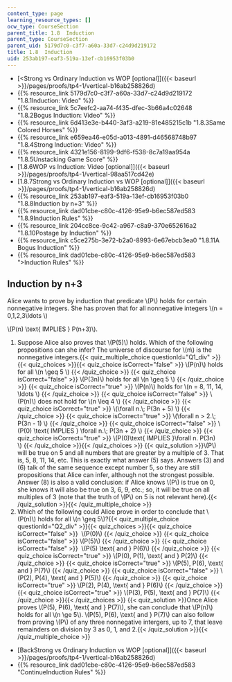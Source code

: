 ```yaml
---
content_type: page
learning_resource_types: []
ocw_type: CourseSection
parent_title: 1.8  Induction
parent_type: CourseSection
parent_uid: 5179d7c0-c3f7-a60a-33d7-c24d9d219172
title: 1.8  Induction
uid: 253ab197-eaf3-519a-13ef-cb16953f03b0
---
```


*   [\<Strong vs Ordinary Induction vs WOP \[optional\]]({{< baseurl >}}/pages/proofs/tp4-1/vertical-b16ab258826d)
*   {{% resource_link 5179d7c0-c3f7-a60a-33d7-c24d9d219172 "1.8.1Induction: Video" %}}
*   {{% resource_link 5c7eefc2-aa74-f435-dfec-3b66a4c02648 "1.8.2Bogus Induction: Video" %}}
*   {{% resource_link 6d413e3e-b440-3af3-a219-81e485215c1b "1.8.3Same Colored Horses" %}}
*   {{% resource_link e659ea46-e05d-a013-4891-d46568748b97 "1.8.4Strong Induction: Video" %}}
*   {{% resource_link 4321e156-8199-9df6-f538-8c7a19aa954a "1.8.5Unstacking Game Score" %}}
*   [1.8.6WOP vs Induction: Video \[optional\]]({{< baseurl >}}/pages/proofs/tp4-1/vertical-98aa517cd42e)
*   [1.8.7Strong vs Ordinary Induction vs WOP \[optional\]]({{< baseurl >}}/pages/proofs/tp4-1/vertical-b16ab258826d)
*   {{% resource_link 253ab197-eaf3-519a-13ef-cb16953f03b0 "1.8.8Induction by n+3" %}}
*   {{% resource_link dad01cbe-c80c-4126-95e9-b6ec587ed583 "1.8.9Induction Rules" %}}
*   {{% resource_link 204cc8ce-9c42-a967-c8a9-370e652616a2 "1.8.10Postage by Induction" %}}
*   {{% resource_link c5ce275b-3e72-b2a0-8993-6e67ebcb3ea0 "1.8.11A Bogus Induction" %}}
*   {{% resource_link dad01cbe-c80c-4126-95e9-b6ec587ed583 "\>Induction Rules" %}}

Induction by n+3
----------------

  

Alice wants to prove by induction that predicate \\(P\\) holds for certain nonnegative integers. She has proven that for all nonnegative integers \\(n = 0,1,2,3\\ldots \\)  
  

\\(P(n) \\text{ IMPLIES } P(n+3)\\).

1.  Suppose Alice also proves that \\(P(5)\\) holds. Which of the following propositions can she infer? The universe of discourse for \\(n\\) is the nonnegative integers.{{< quiz_multiple_choice questionId="Q1_div" >}}{{< quiz_choices >}}{{< quiz_choice isCorrect="false" >}}&nbsp;\\(P(n)\\) holds for all \\(n \\geq 5 \\)&nbsp;{{< /quiz_choice >}}
    {{< quiz_choice isCorrect="false" >}}&nbsp;\\(P(3n)\\) holds for all \\(n \\geq 5 \\)&nbsp;{{< /quiz_choice >}}
    {{< quiz_choice isCorrect="true" >}}&nbsp;\\(P(n)\\) holds for \\(n = 8, 11, 14, \\ldots \\)&nbsp;{{< /quiz_choice >}}
    {{< quiz_choice isCorrect="false" >}}&nbsp;\\(P(n)\\) does not hold for \\(n \\leq 4 \\)&nbsp;{{< /quiz_choice >}}
    {{< quiz_choice isCorrect="true" >}}&nbsp;\\(\\forall n.\\; P(3n + 5) \\)&nbsp;{{< /quiz_choice >}}
    {{< quiz_choice isCorrect="true" >}}&nbsp;\\(\\forall n > 2.\\; P(3n - 1) \\)&nbsp;{{< /quiz_choice >}}
    {{< quiz_choice isCorrect="false" >}}&nbsp;\\(P(0) \\text{ IMPLIES } \\forall n.\\; P(3n + 2) \\)&nbsp;{{< /quiz_choice >}}
    {{< quiz_choice isCorrect="true" >}}&nbsp;\\(P(0)\\text{ IMPLIES }\\forall n. P(3n) \\)&nbsp;{{< /quiz_choice >}}{{< /quiz_choices >}}
    {{< quiz_solution >}}\\(P\\) will be true on 5 and all numbers that are greater by a multiple of 3. That is, 5, 8, 11, 14, etc. This is exactly what answer (5) says. Answers (3) and (6) talk of the same sequence except number 5, so they are still propositions that Alice can infer, although not the strongest possible. Answer (8) is also a valid conclusion: if Alice knows \\(P\\) is true on 0, she knows it will also be true on 3, 6, 9, etc.; so, it will be true on all multiples of 3 (note that the truth of \\(P\\) on 5 is not relevant here).{{< /quiz_solution >}}{{< /quiz_multiple_choice >}}
2.  Which of the following could Alice prove in order to conclude that \\(P(n)\\) holds for all \\(n \\geq 5\\)?{{< quiz_multiple_choice questionId="Q2_div" >}}{{< quiz_choices >}}{{< quiz_choice isCorrect="false" >}}&nbsp; \\(P(0)\\)&nbsp;{{< /quiz_choice >}}
    {{< quiz_choice isCorrect="false" >}}&nbsp;\\(P(5)\\)&nbsp;{{< /quiz_choice >}}
    {{< quiz_choice isCorrect="false" >}}&nbsp; \\(P(5) \\text{ and } P(6)\\)&nbsp;{{< /quiz_choice >}}
    {{< quiz_choice isCorrect="true" >}}&nbsp;\\(P(0), P(1), \\text{ and } P(2)\\)&nbsp;{{< /quiz_choice >}}
    {{< quiz_choice isCorrect="true" >}}&nbsp;\\(P(5), P(6), \\text{ and } P(7)\\)&nbsp;{{< /quiz_choice >}}
    {{< quiz_choice isCorrect="false" >}}&nbsp;\\(P(2), P(4), \\text{ and } P(5)\\)&nbsp;{{< /quiz_choice >}}
    {{< quiz_choice isCorrect="true" >}}&nbsp;\\(P(2), P(4), \\text{ and } P(6)\\)&nbsp;{{< /quiz_choice >}}
    {{< quiz_choice isCorrect="true" >}}&nbsp;\\(P(3), P(5), \\text{ and } P(7)\\)&nbsp;{{< /quiz_choice >}}{{< /quiz_choices >}}
    {{< quiz_solution >}}Once Alice proves \\(P(5), P(6), \\text{ and } P(7)\\), she can conclude that \\(P(n)\\) holds for all \\(n \\ge 5\\). \\(P(5), P(6), \\text{ and } P(7)\\) can also follow from proving \\(P\\) of any three nonnegative intergers, up to 7, that leave remainders on division by 3 as 0, 1, and 2.{{< /quiz_solution >}}{{< /quiz_multiple_choice >}}

*   [BackStrong vs Ordinary Induction vs WOP \[optional\]]({{< baseurl >}}/pages/proofs/tp4-1/vertical-b16ab258826d)
*   {{% resource_link dad01cbe-c80c-4126-95e9-b6ec587ed583 "ContinueInduction Rules" %}}
